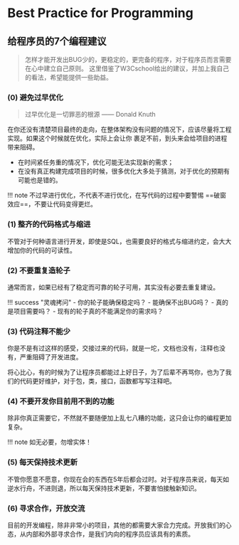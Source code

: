# Best Practice for Programming
## 给程序员的7个编程建议
> 怎样才能开发出BUG少的，更稳定的，更完备的程序，对于程序员而言需要在心中建立自己原则。
这里借鉴了W3Cschool给出的建议，并加上我自己的看法，希望能提供一些助益。

### (0) 避免过早优化
> 过早优化是一切罪恶的根源  —— Donald Knuth

在你还没有清楚项目最终的走向，在整体架构没有问题的情况下，应该尽量将工程实现。如果这个时候就在优化，实际上会让你
裹足不前，到头来会给项目的进程带来阻碍。

- 在时间紧任务重的情况下，优化可能无法实现新的需求；
- 在没有真正构建完成项目的时候，很多优化大多处于猜测，对于优化的预期有可能也是错的。

!!! note
    不过早进行优化，不代表不进行优化，在写代码的过程中要警惕 ==破窗效应==，不要让代码变得更烂。

### (1) 整齐的代码格式与缩进
不管对于何种语言进行开发，即使是SQL，也需要良好的格式与缩进约定，会大大增加你的代码的可读性。

### (2) 不要重复造轮子
通常而言，如果已经有了稳定而可靠的轮子可用，其实没有必要去重复建设。

!!! success "灵魂拷问"
    - 你的轮子能确保稳定吗？
    - 能确保不出BUG吗？
    - 真的是项目需要吗？
    - 现有的轮子真的不能满足你的需求吗？

### (3) 代码注释不能少
你是不是有过这样的感受，交接过来的代码，就是一坨，文档也没有，注释也没有，严重阻碍了开发进度。

将心比心，有的时候为了让程序员都能过上好日子，为了后辈不再骂你，也为了我们的代码更好维护，对于包，类，接口，函数都写写注释吧。

### (4) 不要开发你目前用不到的功能
除非你真正需要它，不然就不要随便加上乱七八糟的功能，这只会让你的编程更加复杂。

!!! note
    如无必要，勿增实体！

### (5) 每天保持技术更新
不管你愿意不愿意，你现在会的东西在5年后都会过时。对于程序员来说，每天如逆水行舟，不进则退，所以每天保持技术更新，不要害怕接触新知识。

### (6) 寻求合作，开放交流
目前的开发编程，除非非常小的项目，其他的都需要大家合力完成。开放我们的心态，从内部和外部寻求合作，是我们内向的程序员应该具有的素质。